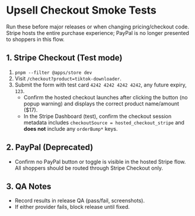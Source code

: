# Upsell Checkout Smoke Tests

Run these before major releases or when changing pricing/checkout code. Stripe hosts the entire purchase experience; PayPal is no longer presented to shoppers in this flow.

## 1. Stripe Checkout (Test mode)
1. `pnpm --filter @apps/store dev`
2. Visit `/checkout?product=tiktok-downloader`.
3. Submit the form with test card `4242 4242 4242 4242`, any future expiry, `123`.
   - Confirm the hosted checkout launches after clicking the button (no popup warning) and displays the correct product name/amount ($17).
   - In the Stripe Dashboard (test), confirm the checkout session metadata includes `checkoutSource = hosted_checkout_stripe` and **does not** include any `orderBump*` keys.

## 2. PayPal (Deprecated)
- Confirm no PayPal button or toggle is visible in the hosted Stripe flow. All shoppers should be routed through Stripe Checkout only.

## 3. QA Notes
- Record results in release QA (pass/fail, screenshots).
- If either provider fails, block release until fixed.
